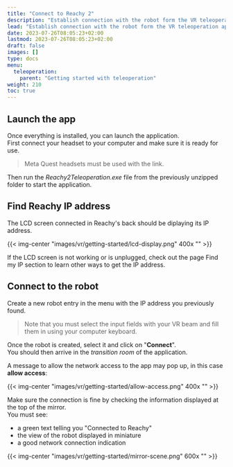 ```yaml
---
title: "Connect to Reachy 2"
description: "Establish connection with the robot form the VR teleoperation application"
lead: "Establish connection with the robot form the VR teleoperation application"
date: 2023-07-26T08:05:23+02:00
lastmod: 2023-07-26T08:05:23+02:00
draft: false
images: []
type: docs
menu:
  teleoperation:
    parent: "Getting started with teleoperation"
weight: 210
toc: true
---
```


## Launch the app

Once everything is installed, you can launch the application.  
First connect your headset to your computer and make sure it is ready for use.

> Meta Quest headsets must be used with the link.

Then run the *Reachy2Teleoperation.exe* file from the previously unzipped folder to start the application.

## Find Reachy IP address

The LCD screen connected in Reachy's back should be diplaying its IP address.

{{< img-center "images/vr/getting-started/lcd-display.png" 400x "" >}}

If the LCD screen is not working or is unplugged, check out the page Find my IP section to learn other ways to get the IP address.

## Connect to the robot

Create a new robot entry in the menu with the IP address you previously found.  

> Note that you must select the input fields with your VR beam and fill them in using your computer keyboard.  

Once the robot is created, select it and click on "**Connect**".  
You should then arrive in the *transition room* of the application.  

A message to allow the network access to the app may pop up, in this case **allow access**:

{{< img-center "images/vr/getting-started/allow-access.png" 400x "" >}}

Make sure the connection is fine by checking the information displayed at the top of the mirror.  
You must see:
- a green text telling you "Connected to Reachy"
- the view of the robot displayed in miniature
- a good network connection indication

{{< img-center "images/vr/getting-started/mirror-scene.png" 600x "" >}}
